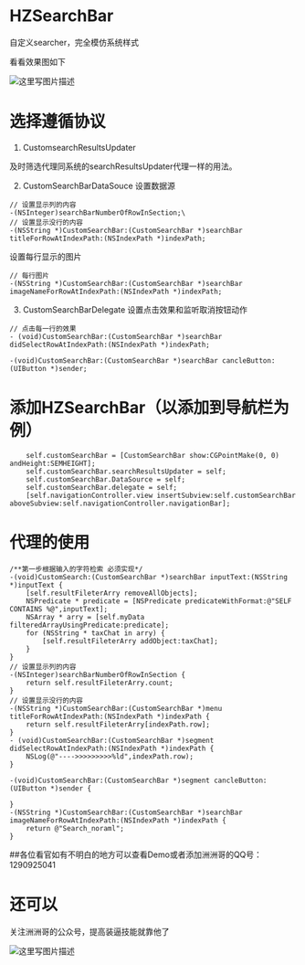 # HZSearchBar
自定义searcher，完全模仿系统样式

看看效果图如下

![这里写图片描述](http://img.blog.csdn.net/20160612142814204)
# 选择遵循协议 
  1. CustomsearchResultsUpdater 

   及时筛选代理同系统的searchResultsUpdater代理一样的用法。

  2. CustomSearchBarDataSouce
   设置数据源
   ```objc
   // 设置显示列的内容
   -(NSInteger)searchBarNumberOfRowInSection;\
   // 设置显示没行的内容
   -(NSString *)CustomSearchBar:(CustomSearchBar *)searchBar titleForRowAtIndexPath:(NSIndexPath *)indexPath;
   ```
   设置每行显示的图片
   ```objc
   // 每行图片
   -(NSString *)CustomSearchBar:(CustomSearchBar *)searchBar imageNameForRowAtIndexPath:(NSIndexPath *)indexPath;
   ```
   
  3. CustomSearchBarDelegate
   设置点击效果和监听取消按钮动作
   ```objc
   // 点击每一行的效果
   - (void)CustomSearchBar:(CustomSearchBar *)searchBar didSelectRowAtIndexPath:(NSIndexPath *)indexPath;

   -(void)CustomSearchBar:(CustomSearchBar *)searchBar cancleButton:(UIButton *)sender;
   ```
   
   
# 添加HZSearchBar（以添加到导航栏为例）
```objc
    self.customSearchBar = [CustomSearchBar show:CGPointMake(0, 0) andHeight:SEMHEIGHT];
    self.customSearchBar.searchResultsUpdater = self;
    self.customSearchBar.DataSource = self;
    self.customSearchBar.delegate = self;
    [self.navigationController.view insertSubview:self.customSearchBar aboveSubview:self.navigationController.navigationBar];
```
# 代理的使用
```objc
/**第一步根据输入的字符检索 必须实现*/
-(void)CustomSearch:(CustomSearchBar *)searchBar inputText:(NSString *)inputText {
    [self.resultFileterArry removeAllObjects];
    NSPredicate * predicate = [NSPredicate predicateWithFormat:@"SELF CONTAINS %@",inputText];
    NSArray * arry = [self.myData filteredArrayUsingPredicate:predicate];
    for (NSString * taxChat in arry) {
        [self.resultFileterArry addObject:taxChat];
    }
}
// 设置显示列的内容
-(NSInteger)searchBarNumberOfRowInSection {
    return self.resultFileterArry.count;
}
// 设置显示没行的内容
-(NSString *)CustomSearchBar:(CustomSearchBar *)menu titleForRowAtIndexPath:(NSIndexPath *)indexPath {
    return self.resultFileterArry[indexPath.row];
}
- (void)CustomSearchBar:(CustomSearchBar *)segment didSelectRowAtIndexPath:(NSIndexPath *)indexPath {
    NSLog(@"---->>>>>>>>>%ld",indexPath.row);
}

-(void)CustomSearchBar:(CustomSearchBar *)segment cancleButton:(UIButton *)sender {

}
-(NSString *)CustomSearchBar:(CustomSearchBar *)searchBar imageNameForRowAtIndexPath:(NSIndexPath *)indexPath {
    return @"Search_noraml";
}
```
##各位看官如有不明白的地方可以查看Demo或者添加洲洲哥的QQ号：1290925041 
# 还可以
关注洲洲哥的公众号，提高装逼技能就靠他了

![这里写图片描述](http://img.blog.csdn.net/20160426092941254)

 
